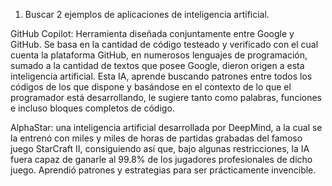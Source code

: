 1. Buscar 2 ejemplos de aplicaciones de inteligencia artificial.
 
GitHub Copilot: Herramienta diseñada conjuntamente entre Google y GitHub. Se basa en la cantidad de código testeado y verificado con el cual cuenta la plataforma GitHub, en 
numerosos lenguajes de programación, sumado a la cantidad de textos que posee Google, dieron origen a esta inteligencia artificial. Esta IA, aprende buscando patrones entre todos
los códigos de los que dispone y basándose en el contexto de lo que el programador está desarrollando, le sugiere tanto como palabras, funciones e incluso bloques completos de código.

AlphaStar: una inteligencia artificial desarrollada por DeepMind, a la cual se la entrenó con miles y miles de horas de partidas grabadas del famoso juego StarCraft II, consiguiendo así que, bajo algunas restricciones, la IA fuera capaz de ganarle al 99.8% de los jugadores profesionales de dicho juego. Aprendió patrones y estrategias para ser prácticamente invencible.
